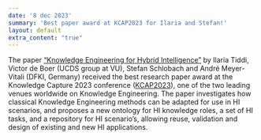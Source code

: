 ```yaml
---
date: '8 dec 2023'
summary: 'Best paper award at KCAP2023 for Ilaria and Stefan!'
layout: default
extra_content: "true"
---
```


The paper <a href="https://dl.acm.org/doi/pdf/10.1145/3587259.3627541">“Knowledge Engineering for Hybrid Intelligence”</a> by Ilaria Tiddi, Victor de Boer (UCDS group at VU), Stefan Schlobach and André Meyer-Vitali (DFKI, Germany) received the best research paper award at the Knowledge Capture 2023 conference (<a href="https://www.k-cap.org/2023/">KCAP2023</a>), one of the two leading venues worldwide on Knowledge Engineering.
The paper investigates how classical Knowledge Engineering methods can be adapted for use in HI scenarios, and proposes a new ontology for HI knowledge roles, a set of HI tasks, and a repository for HI scenario’s, allowing reuse, validation and design of existing and new HI applications.

